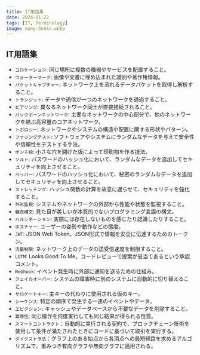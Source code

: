```yaml
---
title: IT用語集
date: 2024-01-22
tags: [IT, Terminology]
image: many-books.webp
---
```



## IT用語集

* `コロケーション`: 同じ場所に複数の機器やサービスを配置すること。
* `ウォーターマーク`: 画像や文書に埋め込まれた識別や著作権情報。
* `パケットキャプチャー`: ネットワーク上を流れるデータパケットを取得し解析すること。
* `トランジット`: データや通信が一つのネットワークを通過すること。
* `ピアリング`: 異なるネットワーク同士が直接接続されること。
* `バックボーンネットワーク`: 主要なネットワークの中心部分で、他のネットワークを結ぶ高容量のコアネットワーク。
* `トポロジー`: ネットワークやシステムの構造や配置に関する形状やパターン。
* `ファジングテスト`: ソフトウェアやシステムにランダムなデータを与えて安全性や信頼性をテストする手法。
* `ポンチ絵`: 小さな穴を開けた版によって印刷物を作る技法。
* `ソルト`: パスワードのハッシュ化において、ランダムなデータを追加してセキュリティを向上させること。
* `ペッパー`: パスワードのハッシュ化において、秘密のランダムなデータを追加してセキュリティを向上させること。
* `ストレッチング`: ハッシュ関数の計算を故意に遅らせて、セキュリティを強化すること。
* `外形監視`: システムやネットワークの外部から性能や状態を監視すること。
* `糖衣構文`: 見た目が美しいが本質的でないプログラミング言語の構文。
* `ハルシネーション`: 実際には存在しないものを感じたり認識したりすること。
* `ポスチャー`: ユーザーの姿勢や動作などの態度。
* `JWT`: JSON Web Token。JSON形式で情報を安全に伝達するためのトークン。
* `流量制限`: ネットワーク上のデータの送受信速度を制限すること。
* `LGTM`: Looks Good To Me。コードレビューで提案が妥当であるという承認コメント。
* `Webhook`: イベント発生時に外部に通知を送るための仕組み。
* `フェイルオーバー`: システムの障害時に別のシステムに自動的に切り替えること。
* `サロゲートキー`: 主キーの代わりに使用される仮のキー。
* `シーケンス`: 特定の順序で発生する一連のイベントやデータ。
* `エビクション`: キャッシュやデータベースから不要なデータを削除すること。
* `冪等性`: 同じ操作を何度実行しても同じ結果が得られる性質。
* `スマートコントラクト`：自動的に実行される契約で、ブロックチェーン技術を使用して条件が満たされたときにコードに基づいて取引を実行する。
* `ダイクストラ法`：グラフ上のある始点から各頂点への最短経路を求めるアルゴリズムで、重みつき有向グラフや無向グラフに適用される。